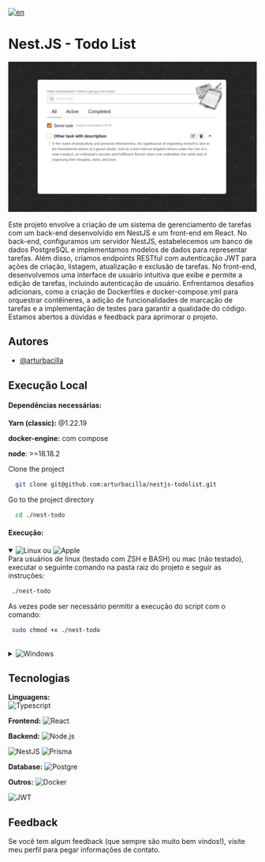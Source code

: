 
[![en](https://img.shields.io/badge/lang-en-red.svg)](https://github.com/arturbacilla/nextjs-todolist/blob/master/README.en-us.md)
# Nest.JS - Todo List

![demo screenshot](/screenshot.png)

Este projeto envolve a criação de um sistema de gerenciamento de tarefas com um back-end desenvolvido em NestJS e um front-end em React. No back-end, configuramos um servidor NestJS, estabelecemos um banco de dados PostgreSQL e implementamos modelos de dados para representar tarefas. Além disso, criamos endpoints RESTful com autenticação JWT para ações de criação, listagem, atualização e exclusão de tarefas. No front-end, desenvolvemos uma interface de usuário intuitiva que exibe e permite a edição de tarefas, incluindo autenticação de usuário. Enfrentamos desafios adicionais, como a criação de Dockerfiles e docker-compose.yml para orquestrar contêineres, a adição de funcionalidades de marcação de tarefas e a implementação de testes para garantir a qualidade do código. Estamos abertos a dúvidas e feedback para aprimorar o projeto.

## Autores

- [@arturbacilla](https://www.github.com/arturbacilla)

## Execução Local

#### Dependências necessárias:

**Yarn (classic):** @1.22.19

**docker-engine:** com compose

**node**: >=18.18.2

Clone the project

```bash
  git clone git@github.com:arturbacilla/nestjs-todolist.git
```

Go to the project directory

```bash
  cd ./nest-todo

```
#### Execução:

<details open>
<summary>
 <picture>
  <source media="(prefers-color-scheme: light)" srcset="https://img.shields.io/badge/linux-FCC624?style=for-the-badge&logo=linux&logoColor=black">
  <img alt="Linux" src="https://img.shields.io/badge/linux-FCC624?style=for-the-badge&logo=linux&logoColor=black">
</picture>
ou 
 <picture>
  <source media="(prefers-color-scheme: light)" srcset="https://img.shields.io/badge/apple-000000?style=for-the-badge&logo=apple&logoColor=white">
  <img alt="Apple" src="https://img.shields.io/badge/apple-ffffff?style=for-the-badge&logo=apple&logoColor=black">
</picture>
</summary>
Para usuários de linux (testado com ZSH e BASH) ou mac (não testado), executar o seguinte comando na pasta raiz do projeto e seguir as instruções: 

 ```bash
  ./nest-todo

```
 As vezes pode ser necessário permitir a execução do script com o comando:

 ```bash
  sudo chmod +x ./nest-todo
  
```
</details>

<details>
<summary>
 <picture>
  <source media="(prefers-color-scheme: light)" srcset="https://img.shields.io/badge/windows-0078D4?style=for-the-badge&logo=windows10&logoColor=white">
  <img alt="Windows" src="https://img.shields.io/badge/windows-0078D4?style=for-the-badge&logo=windows10&logoColor=white">
</picture>
</summary>
Se você é usuário de Windows e usa git-bash ou algum terminal padrão UNIX, seguir os passos das instruções de Linux/Mac.

Caso contrário, é necessário ter instalado o comando docker compose e alterar as variáveis de ambiente da seguinte forma:

#### Variáveis de ambiente

Renomeie o arquivo `.env.example` localizado na raiz do projeto para `.env` e insira as seguintes variáveis de ambiente (por exemplo):

`POSTGRES_PASSWORD=algumpassword`
`POSTGRES_USER=postgres`
`PGUSER=postgres`
`POSTGRES_DB=nest-todo_db`

Além disso, 
Renomear o arquivo `./app/backend/.env.example` para `./app/backend/.env` e inserir as variáveis de ambiente substituindo de acordo com as variáveis acima

`DATABASE_URL=postgresql://<$POSTGRES_USER>:<$POSTGRES_PASSWORD>@db:5432/ <$POSTGRES_DB>?schema=public`

Seguindo o exemplo acima ficaria desta forma:
`DATABASE_URL=postgresql://postgres:algumpassword@db:5432/nest-todo_db?schema=public`

`JWT_SECRET=algumsegredoJWT`

Além disso será necessário executar `yarn install` na pasta raíz e nas pastas do frontend e backend

e por último executar na pasta raiz do projeto:
`docker compose up`
</details>


## Tecnologias

<!-- Ícones tech: https://shields.io/  https://simpleicons.org/ -->
<!-- Basta descomentar cada tag para incluí-la no readme-->

**Linguagens:**  
 <picture>
  <source media="(prefers-color-scheme: light)" srcset="https://img.shields.io/badge/typescript-3178C6?style=for-the-badge&logo=typescript&logoColor=white">
  <img alt="Typescript" src="https://img.shields.io/badge/typescript-3178C6?style=for-the-badge&logo=typescript&logoColor=white">
</picture>

**Frontend:** 
 <picture>
  <source media="(prefers-color-scheme: light)" srcset="https://img.shields.io/badge/react-61DAFB?style=for-the-badge&logo=react&logoColor=black">
  <img alt="React" src="https://img.shields.io/badge/react-61DAFB?style=for-the-badge&logo=react&logoColor=black">
</picture>

**Backend:** 
 <picture>
  <source media="(prefers-color-scheme: light)" srcset="https://img.shields.io/badge/Node.js-339933?style=for-the-badge&logo=nodedotjs&logoColor=white">
  <img alt="Node.js" src="https://img.shields.io/badge/Node.js-339933?style=for-the-badge&logo=nodedotjs&logoColor=white">
</picture>

 <picture>
  <source media="(prefers-color-scheme: light)" srcset="https://img.shields.io/badge/NestJS-ffffff?style=for-the-badge&logo=nestjs&logoColor=E0234E">
  <img alt="NestJS" src="https://img.shields.io/badge/NestJS-E0234E?style=for-the-badge&logo=nestjs&logoColor=black">
</picture>

 <picture>
  <source media="(prefers-color-scheme: light)" srcset="https://img.shields.io/badge/prisma-2D3748?style=for-the-badge&logo=prisma&logoColor=white">
  <img alt="Prisma" src="https://img.shields.io/badge/prisma-2D3748?style=for-the-badge&logo=prisma&logoColor=white">
</picture>

**Database:** 
 <picture>
  <source media="(prefers-color-scheme: light)" srcset="https://img.shields.io/badge/postgre-4169E1?style=for-the-badge&logo=postgresql&logoColor=black">
  <img alt="Postgre" src="https://img.shields.io/badge/postgre-4169E1?style=for-the-badge&logo=postgresql&logoColor=black">
</picture>

**Outros:** 
<picture>
  <source media="(prefers-color-scheme: light)" srcset="https://img.shields.io/badge/docker-2496ED?style=for-the-badge&logo=docker&logoColor=white">
  <img alt="Docker" src="https://img.shields.io/badge/docker-2496ED?style=for-the-badge&logo=docker&logoColor=black">
</picture>

<picture>
  <source media="(prefers-color-scheme: light)" srcset="https://img.shields.io/badge/jwt-000000?style=for-the-badge&logo=jsonwebtokens&logoColor=white">
  <img alt="JWT" src="https://img.shields.io/badge/jwt-ffffff?style=for-the-badge&logo=jsonwebtokens&logoColor=black">
</picture>


## Feedback

Se você tem algum feedback (que sempre são muito bem vindos!), visite meu perfil para pegar informações de contato.

